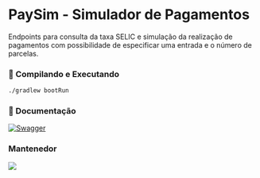 # PaySim - Simulador de Pagamentos
Endpoints para consulta da taxa SELIC e simulação da realização de pagamentos com possibilidade de especificar uma entrada e o número de parcelas.

### :hammer: Compilando e Executando
```sh
./gradlew bootRun
```

### :page_facing_up: Documentação
[![Swagger](https://img.shields.io/badge/-Swagger-%23Clojure?style=for-the-badge&logo=swagger&logoColor=white)](https://petstore.swagger.io/?url=https://raw.githubusercontent.com/DCubix/paysim/d8bc06faea5142afe1a7fa2c54ad47ff98f4fc50/api.yml)

### Mantenedor
<a href="https://github.com/DCubix"><img src="https://images.weserv.nl/?url=avatars.githubusercontent.com/u/5081992?v=4&h=64&w=64&fit=cover&mask=circle&maxage=7d" /></a>
